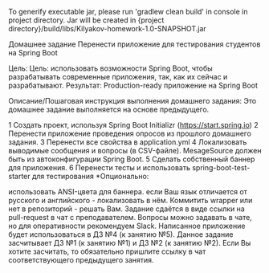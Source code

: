 To generify executable jar, please run 'gradlew clean build' in console in project directory.
Jar will be created in {project directory}/build/libs/Kilyakov-homework-1.0-SNAPSHOT.jar

Домашнее задание
Перенести приложение для тестирования студентов на Spring Boot

Цель:
Цель: использовать возможности Spring Boot, чтобы разрабатывать современные приложения, так, как их сейчас и разрабатывают.
Результат: Production-ready приложение на Spring Boot


Описание/Пошаговая инструкция выполнения домашнего задания:
Это домашнее задание выполняется на основе предыдущего.

1 Создать проект, используя Spring Boot Initializr (https://start.spring.io)
2 Перенести приложение проведения опросов из прошлого домашнего задания.
3 Перенести все свойства в application.yml
4 Локализовать выводимые сообщения и вопросы (в CSV-файле). MesageSource должен быть из автоконфигурации Spring Boot.
5 Сделать собственный баннер для приложения.
6 Перенести тесты и использовать spring-boot-test-starter для тестирования
*Опционально:

использовать ANSI-цвета для баннера.
если Ваш язык отличается от русского и английского - локализовать в нём.
Коммитить wrapper или нет в репозиторий - решать Вам.
Задание сдаётся в виде ссылки на pull-request в чат с преподавателем.
Вопросы можно задавать в чате, но для оперативности рекомендуем Slack.
Написанное приложение будет использоваться в ДЗ №4 (к занятию №5).
Данное задание засчитывает ДЗ №1 (к занятию №1) и ДЗ №2 (к занятию №2).
Если Вы хотите засчитать, то обязательно пришлите ссылку в чат соответствующего предыдущего занятия.